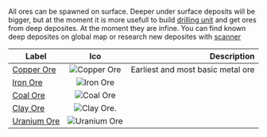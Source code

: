 All ores can be spawned on surface. 
Deeper under surface deposits will be bigger, but at the moment it is more usefull to build [drilling unit](drilling-unit.md) and get ores from deep deposites. At the moment they are infine. You can find known deep deposites on global map or research new deposites with [scanner](scanner.md)

| Label                         | Ico                                      | Description                       |
|-------------------------------|:----------------------------------------:|----------------------------------:|
| [Copper Ore](copper-ore.md)   | ![Copper Ore](assets/ico/CopperOre.png)  | Earliest and most basic metal ore |
| [Iron Ore](iron-ore.md)       | ![Iron Ore](assets/ico/IronOre.png)      | |
| [Coal Ore](coal-ore.md)       | ![Coal Ore](assets/ico/CoalOre.png)      | |
| [Clay Ore](clay-ore.md)       | ![Clay Ore](assets/ico/ClayOre.png).     | |
| [Uranium Ore](uranium-ore.md) | ![Uranium Ore](assets/ico/UraniumOre.png)| |
